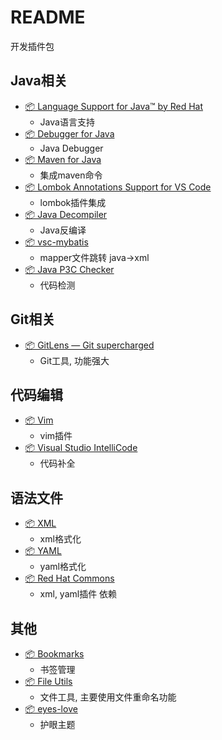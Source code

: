 # README

开发插件包

## Java相关

- [📦 Language Support for Java™ by Red Hat ](https://marketplace.visualstudio.com/items?itemName=redhat.java)
    - Java语言支持
- [📦 Debugger for Java](https://marketplace.visualstudio.com/items?itemName=vscjava.vscode-java-debug)
    - Java Debugger
- [📦 Maven for Java](https://marketplace.visualstudio.com/items?itemName=vscjava.vscode-maven)
    - 集成maven命令
- [📦 Lombok Annotations Support for VS Code](https://marketplace.visualstudio.com/items?itemName=GabrielBB.vscode-lombok)
    - lombok插件集成
- [📦 Java Decompiler](https://marketplace.visualstudio.com/items?itemName=dgileadi.java-decompiler)
    - Java反编译
- [📦 vsc-mybatis](https://marketplace.visualstudio.com/items?itemName=niko.vsc-mybatis)
    - mapper文件跳转 java->xml
- [📦 Java P3C Checker](https://marketplace.visualstudio.com/items?itemName=Rectcircle.vscode-p3c)
    - 代码检测
## Git相关

- [📦 GitLens — Git supercharged](https://marketplace.visualstudio.com/items?itemName=eamodio.gitlens)
    - Git工具, 功能强大

## 代码编辑

- [📦 Vim](https://marketplace.visualstudio.com/items?itemName=vscodevim.vim)
    - vim插件
- [📦 Visual Studio IntelliCode](https://marketplace.visualstudio.com/items?itemName=VisualStudioExptTeam.vscodeintellicode)
    - 代码补全
## 语法文件
- [📦 XML](https://marketplace.visualstudio.com/items?itemName=redhat.vscode-xml)
    - xml格式化
- [📦 YAML](https://marketplace.visualstudio.com/items?itemName=redhat.vscode-yaml)
    - yaml格式化
- [📦 Red Hat Commons](https://marketplace.visualstudio.com/items?itemName=redhat.vscode-commons)
    - xml, yaml插件 依赖

## 其他

- [📦 Bookmarks](https://marketplace.visualstudio.com/items?itemName=alefragnani.Bookmarks)
    - 书签管理
- [📦 File Utils](https://marketplace.visualstudio.com/items?itemName=sleistner.vscode-fileutils)
    - 文件工具, 主要使用文件重命名功能
- [📦 eyes-love](https://marketplace.visualstudio.com/items?itemName=gracie-wdy.eyes-love)
    - 护眼主题

